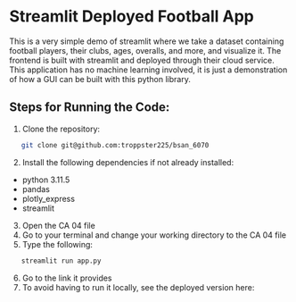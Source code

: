 # Streamlit Deployed Football App
This is a very simple demo of streamlit where we take a dataset containing football players, their clubs, ages, overalls, and more, and visualize it. The frontend is built with streamlit and deployed through their cloud service. This application has no machine learning involved, it is just a demonstration of how a GUI can be built with this python library.

## Steps for Running the Code:
1. Clone the repository:
```bash
   git clone git@github.com:troppster225/bsan_6070
```
2. Install the following dependencies if not already installed:
* python 3.11.5
* pandas
* plotly_express
* streamlit
3. Open the CA 04 file
4. Go to your terminal and change your working directory to the CA 04 file
5. Type the following:
```bash
   streamlit run app.py
```
6. Go to the link it provides
7. To avoid having to run it locally, see the deployed version here: 